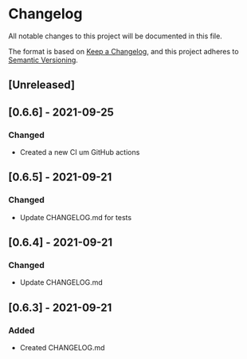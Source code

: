 # Changelog
All notable changes to this project will be documented in this file.

The format is based on [Keep a Changelog](https://keepachangelog.com/en/1.0.0/),
and this project adheres to [Semantic Versioning](https://semver.org/spec/v2.0.0.html).

## [Unreleased]

## [0.6.6] - 2021-09-25

### Changed
- Created a new CI um GitHub actions

## [0.6.5] - 2021-09-21

### Changed
- Update CHANGELOG.md for tests

## [0.6.4] - 2021-09-21

### Changed
- Update CHANGELOG.md

## [0.6.3] - 2021-09-21

### Added
- Created CHANGELOG.md
